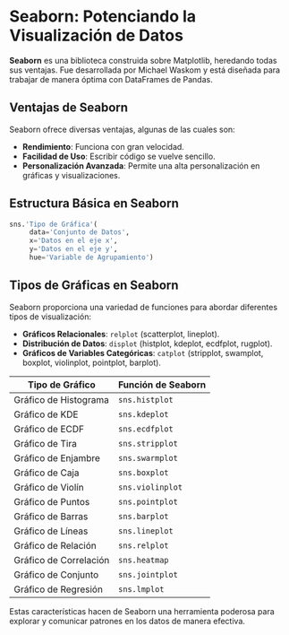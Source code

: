 # Seaborn: Potenciando la Visualización de Datos

**Seaborn** es una biblioteca construida sobre Matplotlib, heredando todas sus ventajas. Fue desarrollada por Michael Waskom y está diseñada para trabajar de manera óptima con DataFrames de Pandas.

## Ventajas de Seaborn

Seaborn ofrece diversas ventajas, algunas de las cuales son:

- **Rendimiento**: Funciona con gran velocidad.
- **Facilidad de Uso**: Escribir código se vuelve sencillo.
- **Personalización Avanzada**: Permite una alta personalización en gráficas y visualizaciones.

## Estructura Básica en Seaborn

```python
sns.'Tipo de Gráfica'(
     data='Conjunto de Datos',
     x='Datos en el eje x',
     y='Datos en el eje y',
     hue='Variable de Agrupamiento')
```

## Tipos de Gráficas en Seaborn

Seaborn proporciona una variedad de funciones para abordar diferentes tipos de visualización:

- **Gráficos Relacionales**: `relplot` (scatterplot, lineplot).
- **Distribución de Datos**: `displot` (histplot, kdeplot, ecdfplot, rugplot).
- **Gráficos de Variables Categóricas**: `catplot` (stripplot, swamplot, boxplot, violinplot, pointplot, barplot).

| Tipo de Gráfico       | Función de Seaborn              |
|-----------------------|---------------------------------|
| Gráfico de Histograma | `sns.histplot`                  |
| Gráfico de KDE        | `sns.kdeplot`                   |
| Gráfico de ECDF       | `sns.ecdfplot`                  |
| Gráfico de Tira       | `sns.stripplot`                 |
| Gráfico de Enjambre    | `sns.swarmplot`                 |
| Gráfico de Caja       | `sns.boxplot`                   |
| Gráfico de Violín     | `sns.violinplot`                |
| Gráfico de Puntos     | `sns.pointplot`                 |
| Gráfico de Barras     | `sns.barplot`                   |
| Gráfico de Líneas     | `sns.lineplot`                  |
| Gráfico de Relación   | `sns.relplot`                   |
| Gráfico de Correlación| `sns.heatmap`                   |
| Gráfico de Conjunto   | `sns.jointplot`                 |
| Gráfico de Regresión  | `sns.lmplot`                    |


Estas características hacen de Seaborn una herramienta poderosa para explorar y comunicar patrones en los datos de manera efectiva.

